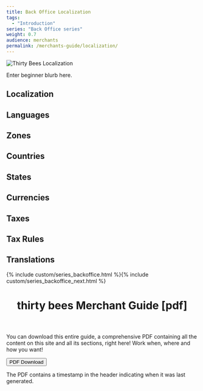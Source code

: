```yaml
---
title: Back Office Localization
tags:
  - "Introduction"
series: "Back Office series"
weight: 0.7
audience: merchants
permalink: /merchants-guide/localization/
---
```


![Thirty Bees Localization]({{baseurl}}/thirtybees/images/merchants-guide/price-rules.jpg  "Thirty Bees Localization")

Enter beginner blurb here.

## Localization

## Languages

## Zones

## Countries

## States

## Currencies

## Taxes

## Tax Rules

## Translations

{% include custom/series_backoffice.html %}{% include custom/series_backoffice_next.html %}

<header class="panel panel-default>
<div class="panel-heading>
<h1 class="panel-title">
thirty bees Merchant Guide [pdf]
</h2>
</header>
</div>
<div class="panel-body">
You can download this entire guide, a comprehensive PDF containing all the content on this site and all its sections, right here!  Work when, where and how you want!

<a rel="help bookmark" target="_blank" class="noCrossRef" href="{{base}}/thirtybees/pdf/thirtybees_devdocs.pdf"><button type="button" class="btn btn-default" class="pull-right" aria-label="Left Align"><span class="glyphicon glyphicon-download-alt" aria-hidden="true"></span> PDF Download</button></a>
</div>
<footer class="panel-footer">
The PDF contains a timestamp in the header indicating when it was last generated.
</footer>